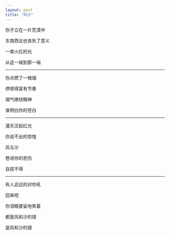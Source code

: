 ```yaml
---
layout: post
title: "风沙" 
---
```



你孑立在一片荒漠中

东南西北也丧失了意义

一束火红的光

从这一端到那一端

---

你点燃了一根烟

停顿得富有节奏

烟气缭绕眼神

谁明白你的苍白

---

漫天泛起红光

你说不出的惊惶

风与沙

卷进你的悲伤

自拔不得

---

有人远远的对你吼

回来吧

你泪眼婆娑地笑着

都是风和沙的错

是风和沙的错
